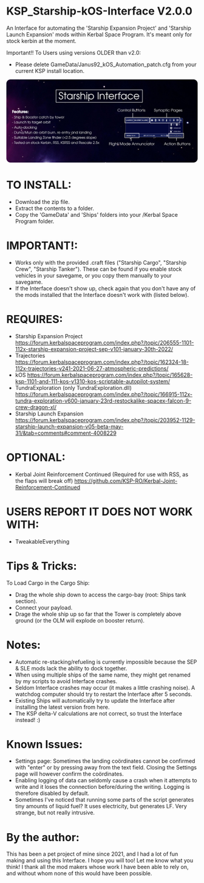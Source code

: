 # KSP_Starship-kOS-Interface V2.0.0
An Interface for automating the 'Starship Expansion Project' and 'Starship Launch Expansion' mods within Kerbal Space Program. It's meant only for stock kerbin at the moment.

Important!! To Users using versions OLDER than v2.0:
- Please delete GameData/Janus92_kOS_Automation_patch.cfg from your current KSP install location.

![Alt text](/Infographic.png)

# TO INSTALL:
- Download the zip file.
- Extract the contents to a folder.
- Copy the 'GameData' and 'Ships' folders into your /Kerbal Space Program folder.


# IMPORTANT!:
- Works only with the provided .craft files ("Starship Cargo", "Starship Crew", "Starship Tanker"). These can be found if you enable stock vehicles in your savegame, or you copy them manually to your savegame.
- If the Interface doesn't show up, check again that you don't have any of the mods installed that the Interface doesn't work with (listed below).

# REQUIRES:
- Starship Expansion Project
    https://forum.kerbalspaceprogram.com/index.php?/topic/206555-1101-112x-starship-expansion-project-sep-v101-january-30th-2022/
- Trajectories
    https://forum.kerbalspaceprogram.com/index.php?/topic/162324-18-112x-trajectories-v241-2021-06-27-atmospheric-predictions/
- kOS
    https://forum.kerbalspaceprogram.com/index.php?/topic/165628-ksp-1101-and-111-kos-v1310-kos-scriptable-autopilot-system/
- TundraExploration (only TundraExploration.dll)
    https://forum.kerbalspaceprogram.com/index.php?/topic/166915-112x-tundra-exploration-v600-january-23rd-restockalike-spacex-falcon-9-crew-dragon-xl/
- Starship Launch Expansion
    https://forum.kerbalspaceprogram.com/index.php?/topic/203952-1129-starship-launch-expansion-v05-beta-may-31/&tab=comments#comment-4008229

# OPTIONAL:
- Kerbal Joint Reinforcement Continued (Required for use with RSS, as the flaps will break off)
    https://github.com/KSP-RO/Kerbal-Joint-Reinforcement-Continued

# USERS REPORT IT DOES NOT WORK WITH:
- TweakableEverything

# Tips & Tricks:
To Load Cargo in the Cargo Ship:
- Drag the whole ship down to access the cargo-bay (root: Ships tank section).
- Connect your payload.
- Drage the whole ship up so far that the Tower is completely above ground (or the OLM will explode on booster return).


# Notes:
- Automatic re-stacking/refueling is currently impossible because the SEP & SLE mods lack the ability to dock together.
- When using multiple ships of the same name, they might get renamed by my scripts to avoid Interface crashes.
- Seldom Interface crashes may occur (it makes a little crashing noise). A watchdog computer should try to restart the Interface after 5 seconds.
- Existing Ships will automatically try to update the Interface after installing the latest version from here.
- The KSP delta-V calculations are not correct, so trust the Interface instead! :)


# Known Issues:
- Settings page: Sometimes the landing coördinates cannot be confirmed with "enter" or by pressing away from the text field. Closing the Settings page will however confirm the coördinates.
- Enabling logging of data can seldomly cause a crash when it attempts to write and it loses the connection before/during the writing. Logging is therefore disabled by default.
- Sometimes I've noticed that running some parts of the script generates tiny amounts of liquid fuel? It uses electricity, but generates LF. Very strange, but not really intrusive.


# By the author:
This has been a pet project of mine since 2021, and I had a lot of fun making and using this Interface. I hope you will too! Let me know what you think! I thank all the mod makers whose work I have been able to rely on, and without whom none of this would have been possible.
